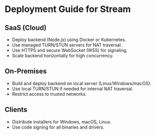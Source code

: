 # Deployment Guide for Stream

## SaaS (Cloud)
- Deploy backend (Node.js) using Docker or Kubernetes.
- Use managed TURN/STUN servers for NAT traversal.
- Use HTTPS and secure WebSocket (WSS) for signaling.
- Scale backend horizontally for high concurrency.

## On-Premises
- Build and deploy backend on local server (Linux/Windows/macOS).
- Use local TURN/STUN if needed for internal NAT traversal.
- Restrict access to trusted networks.

## Clients
- Distribute installers for Windows, macOS, Linux.
- Use code signing for all binaries and drivers.

